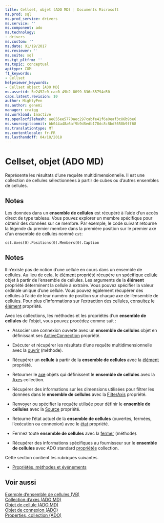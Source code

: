 ```yaml
---
title: Cellset, objet (ADO MD) | Documents Microsoft
ms.prod: sql
ms.prod_service: drivers
ms.service: ''
ms.component: ado
ms.technology:
- drivers
ms.custom: ''
ms.date: 01/19/2017
ms.reviewer: ''
ms.suite: sql
ms.tgt_pltfrm: ''
ms.topic: conceptual
apitype: COM
f1_keywords:
- Cellset
helpviewer_keywords:
- Cellset object [ADO MD]
ms.assetid: 5e2452c0-cac0-49b2-8099-836c35794d50
caps.latest.revision: 10
author: MightyPen
ms.author: genemi
manager: craigg
ms.workload: Inactive
ms.openlocfilehash: ae855ee5770aec297cabfe41f6a0eaf3c86b9be6
ms.sourcegitcommit: bb044a48a6af9b9d8edb178dc8c8bd5658b9ff68
ms.translationtype: MT
ms.contentlocale: fr-FR
ms.lasthandoff: 04/18/2018
---
```

# <a name="cellset-object-ado-md"></a>Cellset, objet (ADO MD)
Représente les résultats d’une requête multidimensionnelle. Il est une collection de cellules sélectionnées à partir de cubes ou d’autres ensembles de cellules.  
  
## <a name="remarks"></a>Notes  
 Les données dans un **ensemble de cellules** est récupéré à l’aide d’un accès direct de type tableau. Vous pouvez explorer un membre spécifique pour obtenir des données sur ce membre. Par exemple, le code suivant retourne la légende du premier membre dans la première position sur le premier axe d’un ensemble de cellules nommé `cst`:  
  
```  
cst.Axes(0).Positions(0).Members(0).Caption  
```  
  
## <a name="remarks"></a>Notes  
 Il n’existe pas de notion d’une cellule en cours dans un ensemble de cellules. Au lieu de cela, le [élément](../../../ado/reference/ado-md-api/item-property-ado-md-cellset.md) propriété récupère un spécifique [cellule](../../../ado/reference/ado-md-api/cell-object-ado-md.md) objet à partir de l’ensemble de cellules. Les arguments de la **élément** propriété déterminent la cellule à extraire. Vous pouvez spécifier la valeur ordinale unique d’une cellule. Vous pouvez également récupérer des cellules à l’aide de leur numéro de position sur chaque axe de l’ensemble de cellules. Pour plus d’informations sur l’extraction des cellules, consultez le [élément](../../../ado/reference/ado-md-api/item-property-ado-md-cellset.md) propriété.  
  
 Avec les collections, les méthodes et les propriétés d’un **ensemble de cellules** de l’objet, vous pouvez procédez comme suit :  
  
-   Associer une connexion ouverte avec un **ensemble de cellules** objet en définissant ses [ActiveConnection](../../../ado/reference/ado-md-api/activeconnection-property-ado-md.md) propriété.  
  
-   Exécuter et récupérer les résultats d’une requête multidimensionnelle avec la [ouvrir](../../../ado/reference/ado-md-api/open-method-ado-md.md) (méthode).  
  
-   Récupérer un **cellule** à partir de la **ensemble de cellules** avec la [élément](../../../ado/reference/ado-md-api/item-property-ado-md-cellset.md) propriété.  
  
-   Retourner le [axe](../../../ado/reference/ado-md-api/axis-object-ado-md.md) objets qui définissent le **ensemble de cellules** avec la [Axes](../../../ado/reference/ado-md-api/axes-collection-ado-md.md) collection.  
  
-   Récupérer des informations sur les dimensions utilisées pour filtrer les données dans le **ensemble de cellules** avec la [FilterAxis](../../../ado/reference/ado-md-api/filteraxis-property-ado-md.md) propriété.  
  
-   Renvoyer ou spécifier la requête utilisée pour définir le **ensemble de cellules** avec la [Source](../../../ado/reference/ado-md-api/source-property-ado-md.md) propriété.  
  
-   Retourne l’état actuel de la **ensemble de cellules** (ouvertes, fermées, l’exécution ou connexion) avec le [état](../../../ado/reference/ado-md-api/state-property-ado-md.md) propriété.  
  
-   Fermez toute **ensemble de cellules** avec la [fermer](../../../ado/reference/ado-md-api/close-method-ado-md.md) (méthode).  
  
-   Récupérer des informations spécifiques au fournisseur sur le **ensemble de cellules** avec ADO standard [propriétés](../../../ado/reference/ado-api/properties-collection-ado.md) collection.  
  
 Cette section contient les rubriques suivantes.  
  
-   [Propriétés, méthodes et événements](../../../ado/reference/ado-md-api/cellset-object-properties-methods-and-events.md)  
  
## <a name="see-also"></a>Voir aussi  
 [Exemple d’ensemble de cellules (VB)](../../../ado/reference/ado-md-api/cellset-example-vb.md)   
 [Collection d’axes (ADO MD)](../../../ado/reference/ado-md-api/axes-collection-ado-md.md)   
 [Objet de cellule (ADO MD)](../../../ado/reference/ado-md-api/cell-object-ado-md.md)   
 [Objet de connexion (ADO)](../../../ado/reference/ado-api/connection-object-ado.md)   
 [Properties, collection (ADO)](../../../ado/reference/ado-api/properties-collection-ado.md)
